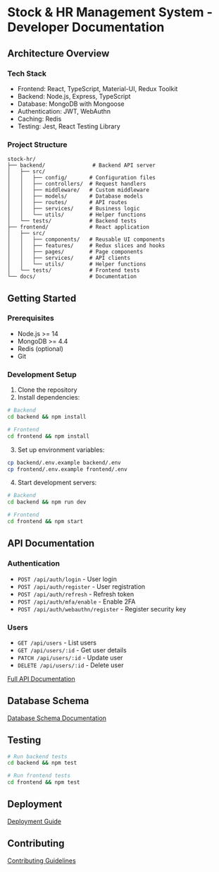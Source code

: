 # Stock & HR Management System - Developer Documentation

## Architecture Overview

### Tech Stack
- Frontend: React, TypeScript, Material-UI, Redux Toolkit
- Backend: Node.js, Express, TypeScript
- Database: MongoDB with Mongoose
- Authentication: JWT, WebAuthn
- Caching: Redis
- Testing: Jest, React Testing Library

### Project Structure
```
stock-hr/
├── backend/               # Backend API server
│   ├── src/
│   │   ├── config/       # Configuration files
│   │   ├── controllers/  # Request handlers
│   │   ├── middleware/   # Custom middleware
│   │   ├── models/       # Database models
│   │   ├── routes/       # API routes
│   │   ├── services/     # Business logic
│   │   └── utils/        # Helper functions
│   └── tests/            # Backend tests
├── frontend/             # React application
│   ├── src/
│   │   ├── components/   # Reusable UI components
│   │   ├── features/     # Redux slices and hooks
│   │   ├── pages/        # Page components
│   │   ├── services/     # API clients
│   │   └── utils/        # Helper functions
│   └── tests/            # Frontend tests
└── docs/                 # Documentation
```

## Getting Started

### Prerequisites
- Node.js >= 14
- MongoDB >= 4.4
- Redis (optional)
- Git

### Development Setup
1. Clone the repository
2. Install dependencies:
```bash
# Backend
cd backend && npm install

# Frontend
cd frontend && npm install
```

3. Set up environment variables:
```bash
cp backend/.env.example backend/.env
cp frontend/.env.example frontend/.env
```

4. Start development servers:
```bash
# Backend
cd backend && npm run dev

# Frontend
cd frontend && npm start
```

## API Documentation

### Authentication
- `POST /api/auth/login` - User login
- `POST /api/auth/register` - User registration
- `POST /api/auth/refresh` - Refresh token
- `POST /api/auth/mfa/enable` - Enable 2FA
- `POST /api/auth/webauthn/register` - Register security key

### Users
- `GET /api/users` - List users
- `GET /api/users/:id` - Get user details
- `PATCH /api/users/:id` - Update user
- `DELETE /api/users/:id` - Delete user

[Full API Documentation](./api.md)

## Database Schema
[Database Schema Documentation](./schema.md)

## Testing
```bash
# Run backend tests
cd backend && npm test

# Run frontend tests
cd frontend && npm test
```

## Deployment
[Deployment Guide](./deployment.md)

## Contributing
[Contributing Guidelines](./contributing.md)
